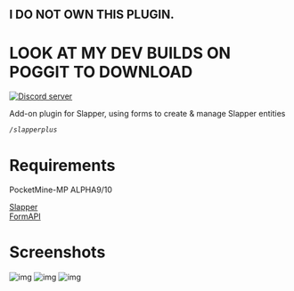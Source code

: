 ## I DO NOT OWN THIS PLUGIN.
# LOOK AT MY DEV BUILDS ON POGGIT TO DOWNLOAD
<a href="https://discord.gg/YyraGX4"><img src="https://discordapp.com/api/guilds/412491783486832640/embed.png" alt="Discord server"/></a>

Add-on plugin for Slapper, using forms to create & manage Slapper entities

*`/slapperplus`*


# Requirements
PocketMine-MP ALPHA9/10

[Slapper](https://github.com/jojoe77777/Slapper)     
[FormAPI](https://github.com/jojoe77777/FormAPI)

# Screenshots

![img](http://melban.com/slapper/github/images/readme/slapperplus/screenshots/create_entity.png)
![img](http://melban.com/slapper/github/images/readme/slapperplus/screenshots/edit_entities.png)
![img](http://melban.com/slapper/github/images/readme/slapperplus/screenshots/edit_entity.png)
